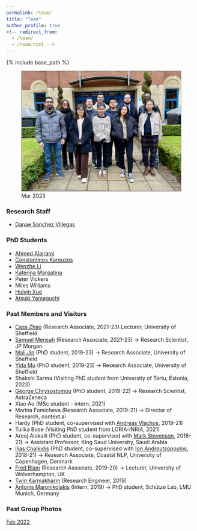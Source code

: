 ```yaml
---
permalink: /team/
title: "Team"
author_profile: true
<!-- redirect_from: 
  - /team/
  - /team.html -->
---
```


{% include base_path %}

 
<figure>
  <img style="border:1px solid gray;" src="../files/IMG_2488.jpg" alt="Team" width="500"/>
  <figcaption>Mar 2023</figcaption>
</figure>



### Research Staff
 
* [Danae Sanchez Villegas](https://danaesavi.github.io/)


### PhD Students

* [Ahmed Alajrami](https://aajrami.github.io/)
* [Constantinos Karouzos](https://ckarouzos.github.io/)
* [Wenzhe Li](https://scholar.google.com/citations?user=ixVc4s8AAAAJ) 
* [Katerina Margatina](https://katerinamargatina.github.io/) 
* Peter Vickers 
* Miles Williams
* [Huiyin Xue](https://twitter.com/HuiyinXue)
* [Atsuki Yamaguchi](https://gucci-j.github.io/about/)




<!-- ### Interns -->



### Past Members and Visitors

* [Cass Zhao](https://www.sheffield.ac.uk/is/people/phd-researchers/cass-zhixue-zhao) (Research Associate, 2021-23) Lecturer, University of Sheffield
* [Samuel Mensah](https://scholar.google.com/citations?user=tqChiOoAAAAJ&hl) (Research Associate, 2021-23) -> Research Scientist, JP Morgan
* [Mali Jin](https://scholar.google.com/citations?user=Br8h1WIAAAAJ) (PhD student, 2019-23) -> Research Associate, University of Sheffield
* [Yida Mu](https://www.sheffield.ac.uk/dcs/people/research-staff/yida-mu-0) (PhD student, 2019-23) -> Research Associate, University of Sheffield
* Shakshi Sarma (Visiting PhD student from University of Tartu, Estonia, 2023)
* [George Chrysostomou](https://scholar.google.com/citations?user=t3eShIkAAAAJ&hl) (PhD student, 2019-22) -> Research Scientist, AstraZeneca
* Xiao Ao (MSc student - intern, 2021)
* Marina Fomicheva (Research Associate, 2019-21) -> Director of Research, context.ai
* Hardy (PhD student, co-supervised with [Andreas Vlachos](https://andreasvlachos.github.io/), 2019-21)
* Tulika Bose (Visiting PhD student from LORIA-INRIA, 2021) <!-- * [Atsuki Yamaguchi](https://gucci-j.github.io/about/) (Intern, 2020-21) -> Research Engineer, Hitachi -->
* Areej Alokaili (PhD student, co-supervised with [Mark Stevenson](https://staffwww.dcs.shef.ac.uk/people/M.Stevenson/bio.html), 2018-21) -> Assistant Professor, King Saud University, Saudi Arabia
* [Ilias Chalkidis](https://iliaschalkidis.github.io/) (PhD student, co-supervised with [Ion Androutsopoulos](http://www2.aueb.gr/users/ion//), 2018-21) -> Research Associate, Coastal NLP, University of Copenhagen, Denmark
* [Fred Blain](https://fredblain.org/) (Research Associate, 2019-20) -> Lecturer, University of Wolverhampton, UK
* [Twin Karmakharm](https://www.twin.uk.com/) (Research Engineer, 2019)
* [Antonis Maronikolakis](https://antmarakis.github.io/)  (Intern, 2019) -> PhD student, Schütze Lab, LMU Munich, Germany

### Past Group Photos

[Feb 2022](../files/group_20220202.jpg)



